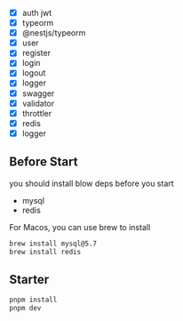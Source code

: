 * [X]  auth jwt
* [X]  typeorm
* [X]  @nestjs/typeorm
* [X]  user
  * [X]  register
  * [X]  login
  * [X]  logout
* [X]  logger
* [X]  swagger
* [X]  validator
* [X]  throttler
* [X]  redis
* [X]  logger
## Before Start
you should install blow deps before you start
- mysql
- redis

For Macos, you can use brew to install
```bash
brew install mysql@5.7
brew install redis
```

## Starter
```bash
pnpm install
pnpm dev
```

